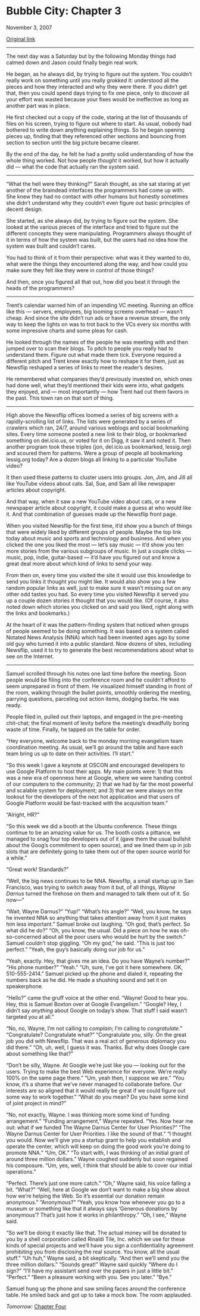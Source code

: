 Bubble City: Chapter 3
======================

November 3, 2007

[Original link](http://www.aaronsw.com/weblog/bubblecity3)

* * * * *

The next day was a Saturday but by the following Monday things had
calmed down and Jason could finally begin real work.

He began, as he always did, by trying to figure out the system. You
couldn’t really work on something until you really *grokked* it:
understood all the pieces and how they interacted and why they were
there. If you didn’t get that, then you could spend days trying to fix
one piece, only to discover all your effort was wasted because your
fixes would be ineffective as long as another part was in place.

He first checked out a copy of the code, staring at the list of
thousands of files on his screen, trying to figure out where to start.
As usual, nobody had bothered to write down anything explaining things.
So he began opening pieces up, finding that they referenced other
sections and bouncing from section to section until the big picture
became clearer.

By the end of the day, he felt he had a pretty solid understanding of
how the whole thing worked. Not how people *thought* it worked, but how
it actually did — what the code that actually ran the system said.

* * * * *

“What the hell were they thinking?” Sarah thought, as she sat staring at
yet another of the braindead interfaces the programmers had come up
with. She knew they had no contact with other humans but honestly
sometimes she didn’t understand why they couldn’t even figure out basic
principles of decent design.

She started, as she always did, by trying to figure out the system. She
looked at the various pieces of the interface and tried to figure out
the different concepts they were manipulating. Programmers always
thought of it in terms of how the system was built, but the users had no
idea how the system was built and couldn’t cares.

You had to think of it from their perspective: what was it they wanted
to do, what were the things they encountered along the way, and how
could you make sure they felt like they were in control of those things?

And then, once you figured all that out, how did you beat it through the
heads of the programmers?

* * * * *

Trent’s calendar warned him of an impending VC meeting. Running an
office like this — servers, employees, big looming screens overhead —
wasn’t cheap. And since the site didn’t run ads or have a revenue
stream, the only way to keep the lights on was to trot back to the VCs
every six months with some impressive charts and some pleas for cash.

He looked through the names of the people he was meeting with and then
jumped over to scan their blogs. To pitch to people you really had to
understand them. Figure out what made them tick. Everyone required a
different pitch and Trent knew exactly how to reshape it for them, just
as Newsflip reshaped a series of links to meet the reader’s desires.

He remembered what companies they’d previously invested on, which ones
had done well, what they’d mentioned their kids were into, what gadgets
they enjoyed, and — most importantly — how Trent had cut them favors in
the past. This town ran on that sort of thing.

* * * * *

High above the Newsflip offices loomed a series of big screens with a
rapidly-scrolling list of links. The lists were generated by a series of
crawlers which ran, 24/7, around various weblogs and social bookmarking
sites. Every time someone posted a new link to their blog, or bookmarked
something on del.icio.us, or voted for it on Digg, it saw it and noted
it. Then another program took these triples (jon, del.icio.us
bookmarked, lessig.org) and scoured them for patterns. Were a group of
people all bookmarking lessig.org today? Are a dozen blogs all linking
to a particular YouTube video?

It then used these patterns to cluster users into groups. Jon, Jim, and
Jill all like YouTube videos about cats. Sal, Sue, and Sam all like
newspaper articles about copyright.

And that way, when it saw a new YouTube video about cats, or a new
newspaper article about copyright, it could make a guess at who would
like it. And that combination of guesses made up the Newsflip front
page.

When you visited Newsflip for the first time, it’d show you a bunch of
things that were widely liked by different groups of people. Maybe the
top link today about music and sports and technology and business. And
when you clicked the one you liked the most — let’s say music — it’d
show you ten more stories from the various subgroups of music. In just a
couple clicks — music, pop, indie, guitar-based — it’d have you figured
out and know a great deal more about which kind of links to send your
way.

From then on, every time you visited the site it would use this
knowledge to send you links it thought you might like. It would also
show you a few random popular links as well, just to make sure it wasn’t
missing out on any other odd tastes you had. So every time you visited
Newsflip it served you up a couple dozen stories it thought that you
would like. (Of course, it also noted down which stories you clicked on
and said you liked, right along with the links and bookmarks.)

At the heart of it was the pattern-finding system that noticed when
groups of people seemed to be doing something. It was based on a system
called Notated News Analysis (NNA) which had been invented ages ago by
some old guy who turned it into a public standard. Now dozens of sites,
including Newsflip, used it to try to generate the best recommendations
about what to see on the Internet.

* * * * *

Samuel scrolled through his notes one last time before the meeting. Soon
people would be filing into the conference room and he couldn’t afford
to seem unprepared in front of them. He visualized himself standing in
front of the room, walking through the bullet points, smoothly ordering
the meeting, parrying questions, parceling out action items, dodging
barbs. He was ready.

People filed in, pulled out their laptops, and engaged in the
pre-meeting chit-chat; the final moment of levity before the meeting’s
dreadfully boring waste of time. Finally, he tapped on the table for
order.

“Hey everyone, welcome back to the monday morning evangelism team
coordination meeting. As usual, we’ll go around the table and have each
team bring us up to date on their activities. I’ll start.”

“So this week I gave a keynote at OSCON and encouraged developers to use
Google Platform to host their apps. My main points were: 1) that this
was a new era of openness here at Google, where we were handing control
of our computers to the community; 2) that we had by far the most
powerful and scalable system for deployment; and 3) that we were always
on the lookout for the developers of the next hot application and that
users of Google Platform would be fast-tracked with the acquisition
team.”

“Alright, HR?”

“So this week we did a booth at the Ubuntu conference. These things
continue to be an amazing value for us. The booth costs a pittance, we
managed to snag four top developers out of it (gave them the usual
bullshit about the Goog’s commitment to open source), and we lined them
up in job slots that are definitely going to take them out of the open
source world for a while.”

“Great work! Standards?”

“Well, the big news continues to be NNA. Newsflip, a small startup up in
San Francisco, was trying to switch away from it but, of all things,
*Wayne Darnus* turned the firehose on them and managed to talk them out
of it. So now—”

“Wait, Wayne Darnus?” “Yup!” “What’s his angle?” “Well, you know, he
says he invented NNA so anything that takes attention away from it just
makes him less important.” Samuel broke out laughing. “Oh god, that’s
perfect. So what did he do?” “Oh, you know, the usual. Did a piece on
how he was oh-so-concerned about all the poor users who would be hurt by
the switch.” Samuel couldn’t stop giggling. “Oh my god,” he said. “This
is just too perfect.” “Yeah, the guy’s basically doing our job for us.”

“Yeah, exactly. Hey, that gives me an idea. Do you have Wayne’s number?”
“His phone number?” “Yeah.” “Uh, sure, I’ve got it here somewhere. OK,
510-555-2414.” Samuel picked up the phone and dialed it, repeating the
numbers back as he did. He made a shushing sound and set it on
speakerphone.

“Hello?” came the gruff voice at the other end. “Wayne! Good to hear
you. Hey, this is Samuel Boxton over at Google Evangelism.” “Google?
Hey, I didn’t say *anything* about Google on today’s show. That stuff I
said wasn’t targeted you at all.”

“No, no, Wayne, I’m not calling to *complain*; I’m calling to
*congratulate*.” “Congratulate? Congratulate what?” “Congratulate *you*,
silly. On the great job you did with Newsflip. That was a real act of
generous diplomacy you did there.” “Oh, uh, well, I guess it was.
Thanks. But why does Google care about something like that?”

“Don’t be silly, Wayne. At Google we’re just like you — looking out for
the users. Trying to make the best Web experience for everyone. We’re
really 100% on the same page there.” “Um, yeah then, I suppose we are.”
“You know, it’s a shame that we’ve never managed to collaborate before.
Our interests are so aligned that it would really be great if we could
figure out some way to work together.” “What do you mean? Do you have
some kind of joint project in mind?”

“No, not exactly, Wayne. I was thinking more some kind of funding
arrangement.” “Funding arrangement,” Wayne repeated. “Yes. Now hear me
out: what if we funded The Wayne Darnus Center for User Priorities?”
“The Wayne Darnus Center for User Priorities. I like the sound of that.”
“I thought you would. Now we’ll give you a startup grant to help you
establish and operate the center, which will keep on doing the good work
you’re doing to promote NNA.” “Um, OK.” “To start with, I was thinking
of an initial grant of around three million dollars.” Wayne coughed
suddenly but soon regained his composure. “Um, yes, well, I think that
should be able to cover our initial operations.”

“Perfect. There’s just one more catch.” “Oh,” Wayne said, his voice
falling a bit. “What?” “Well, here at Google we don’t want to make a big
show about how we’re helping the Web. So it’s essential our donation
remain anonymous.” “Anonymous?” “Yeah, you know how whenever you go to a
museum or something like that it always says ‘Generous donations by
anonymous’? That’s just how it works in philanthropy.” “Oh, I see,”
Wayne said.

“So we’ll be doing it exactly like that. The actual money will be
donated to you by a shell corporation called Rinaldi Tile, Inc. which we
use for these kinds of special projects and we’ll have you sign a
confidentiality agreement prohibiting you from disclosing the real
source. You know, all the usual stuff.” “Uh huh,” Wayne said, a bit
skeptically. “And then we’ll send you the three million dollars.”
“Sounds great!” Wayne said quickly “Where do I sign?” “I’ll have my
assistant send over the papers in just a little bit.” “Perfect.” “Been a
pleasure working with you. See you later.” “Bye.”

Samuel hung up the phone and saw smiling faces around the conference
table. He smiled back and got up to take a mock bow. The room applauded.

*Tomorrow:* [Chapter Four](http://aaronsw.com/weblog/bubblecity4)
